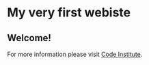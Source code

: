 # My very first webiste

## Welcome!
For more information please visit [Code Institute](https://codeinstitute.net).